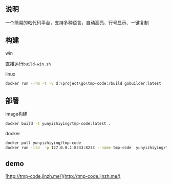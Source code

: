 
## 说明

一个简易的粘代码平台，支持多种语言，自动高亮、行号显示、一键复制

## 构建

win

直接运行`build-win.sh`

linux

```bash
docker run --rm -t -v d:\project\go\tmp-code:/build gobuilder:latest
```

## 部署

image构建

```bash
docker build -t yunyizhiying/tmp-code:latest .
```

docker

```bash
docker pull yunyizhiying/tmp-code
docker run -itd  -p 127.0.0.1:8233:8233 --name tmp-code  yunyizhiying/tmp-code
```

## demo

[http://tmp-code.jinzh.me/](http://tmp-code.jinzh.me/)
